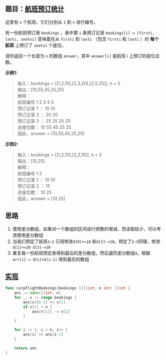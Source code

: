 ## 题目：[航班预订统计](https://leetcode-cn.com/problems/corporate-flight-bookings/)

这里有 `n` 个航班，它们分别从 `1` 到 `n` 进行编号。

有一份航班预订表 `bookings` ，表中第 `i` 条预订记录 `bookings[i] = [firsti, lasti, seatsi]` 意味着在从 `firsti` 到 `lasti` （包含 `firsti` 和 `lasti` ）的 **每个航班** 上预订了 `seatsi` 个座位。

请你返回一个长度为 `n` 的数组 `answer`，其中 `answer[i]` 是航班 i 上预订的座位总数。

**示例1:**
>输入：bookings = [[1,2,10],[2,3,20],[2,5,25]], n = 5  
 输出：[10,55,45,25,25]  
 解释：  
 航班编号        1   2   3   4   5  
 预订记录 1 ：   10  10  
 预订记录 2 ：       20  20  
 预订记录 3 ：       25  25  25  25  
 总座位数：      10  55  45  25  25  
 因此，answer = [10,55,45,25,25]

**示例2:**
>输入：bookings = [[1,2,10],[2,2,15]], n = 2  
 输出：[10,25]  
 解释：  
 航班编号        1   2  
 预订记录 1 ：   10  10  
 预订记录 2 ：       15  
 总座位数：      10  25  
 因此，answer = [10,25]  
     
## 思路
1. 使用差分数组，如果对一个数组的区间进行频繁的增减，而读取较少，可以考虑使用差分数组
2. 当我们预定了航班`1~2` 只用修改`d[0]+=10` 和`d[2]-=10`。预定了`2~3`同理，修改`d[1]+=20 d[3]-=20`
3. 重复每一份航班预定表得到最后的差分数组，然后遍历差分数组`d`。根据`arr[i] = d[i]+d[i-1]` 得到最后的数组

## [实现](https://github.com/mzmuer/leetcode/blob/master/question1109/answer_test.go)
```go
func corpFlightBookings(bookings [][]int, n int) []int {
	ans := make([]int, n)
	for _, v := range bookings {
		ans[v[0]-1] += v[2]
		if v[1] < n {
			ans[v[1]] -= v[2]
		}
	}

	for i := 1; i < n; i++ {
		ans[i] += ans[i-1]
	}

	return ans
}
```